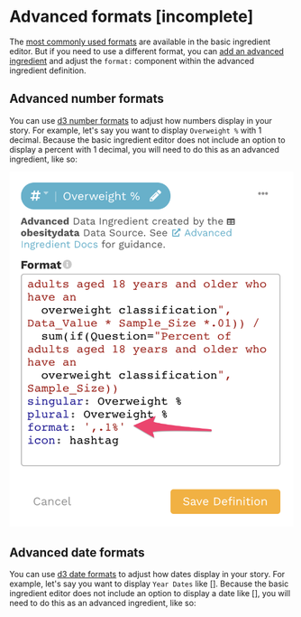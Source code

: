 # Advanced formats \[incomplete\]

The [most commonly used formats](../defining-ingredients/ingredient-formats.md) are available in the basic ingredient editor. But if you need to use a different format, you can [add an advanced ingredient](../defining-ingredients/#adding-an-advanced-ingredient) and adjust the `format:` component within the advanced ingredient definition.

## Advanced number formats

You can use  [d3 number formats](https://github.com/d3/d3-format) to adjust how numbers display in your story. For example, let's say you want to display `Overweight %` with 1 decimal. Because the basic ingredient editor does not include an option to display a percent with 1 decimal, you will need to do this as an advanced ingredient, like so:

![Set format to a percent with 1 decimal](../../../.gitbook/assets/image%20%2848%29.png)

## Advanced date formats

You can use [d3 date formats](https://github.com/d3/d3-time-format) to adjust how dates display in your story. For example, let's say you want to display `Year Dates` like \[\]. Because the basic ingredient editor does not include an option to display a date like \[\], you will need to do this as an advanced ingredient, like so:

